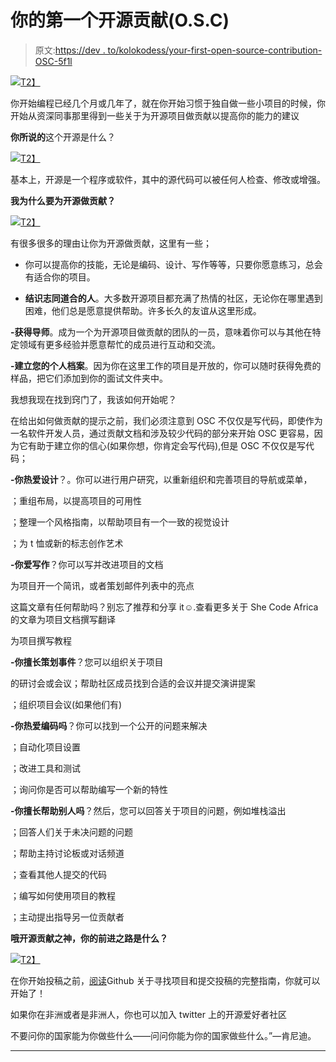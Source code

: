 # 你的第一个开源贡献(O.S.C)

> 原文:[https://dev . to/kolokodess/your-first-open-source-contribution-OSC-5f1l](https://dev.to/kolokodess/your-first-open-source-contribution-osc-5f1l)

[![](../Images/64a8dcdc3ef65de180483dce0b6edb99.png)T2】](https://res.cloudinary.com/practicaldev/image/fetch/s--0lwstPvy--/c_limit%2Cf_auto%2Cfl_progressive%2Cq_auto%2Cw_880/https://cdn-images-1.medium.com/max/270/1%2AsABb8KgytgMA99e4OmIcZw.jpeg)

你开始编程已经几个月或几年了，就在你开始习惯于独自做一些小项目的时候，你开始从资深同事那里得到一些关于为开源项目做贡献以提高你的能力的建议

**你所说的**这个开源是什么？

[![](../Images/091744bd4b0424bdbce755c82ab49104.png)T2】](https://res.cloudinary.com/practicaldev/image/fetch/s--fVXoGHr8--/c_limit%2Cf_auto%2Cfl_progressive%2Cq_auto%2Cw_880/https://cdn-images-1.medium.com/max/405/1%2AsP2WNFvXXnGmAAJ7Cyo3aQ.jpeg)

基本上，开源是一个程序或软件，其中的源代码可以被任何人检查、修改或增强。

**我为什么要为开源做贡献？**

[![](../Images/9d174a3cb749c0c1eca11660d8809f19.png)T2】](https://res.cloudinary.com/practicaldev/image/fetch/s--AyTtGGa5--/c_limit%2Cf_auto%2Cfl_progressive%2Cq_auto%2Cw_880/https://cdn-images-1.medium.com/max/447/1%2ADqljuy77e3Q1Jc9g7lxc8A.jpeg)

有很多很多的理由让你为开源做贡献，这里有一些；

*   你可以提高你的技能，无论是编码、设计、写作等等，只要你愿意练习，总会有适合你的项目。

*   **结识志同道合的人**。大多数开源项目都充满了热情的社区，无论你在哪里遇到困难，他们总是愿意提供帮助。许多长久的友谊从这里形成。

**-获得导师**。成为一个为开源项目做贡献的团队的一员，意味着你可以与其他在特定领域有更多经验并愿意帮忙的成员进行互动和交流。

**-建立您的个人档案**。因为你在这里工作的项目是开放的，你可以随时获得免费的样品，把它们添加到你的面试文件夹中。

我想我现在找到窍门了，我该如何开始呢？

在给出如何做贡献的提示之前，我们必须注意到 OSC 不仅仅是写代码，即使作为一名软件开发人员，通过贡献文档和涉及较少代码的部分来开始 OSC 更容易，因为它有助于建立你的信心(如果你想，你肯定会写代码),但是 OSC 不仅仅是写代码；

**-你热爱设计**？。你可以进行用户研究，以重新组织和完善项目的导航或菜单，

；重组布局，以提高项目的可用性

；整理一个风格指南，以帮助项目有一个一致的视觉设计

；为 t 恤或新的标志创作艺术

**-你爱写作**？你可以写并改进项目的文档

为项目开一个简讯，或者策划邮件列表中的亮点

这篇文章有任何帮助吗？别忘了推荐和分享 it☺.查看更多关于 She Code Africa 的文章为项目文档撰写翻译

为项目撰写教程

**-你擅长策划事件**？您可以组织关于项目

的研讨会或会议；帮助社区成员找到合适的会议并提交演讲提案

；组织项目会议(如果他们有)

**-你热爱编码吗**？你可以找到一个公开的问题来解决

；自动化项目设置

；改进工具和测试

；询问你是否可以帮助编写一个新的特性

**-你擅长帮助别人吗**？然后，您可以回答关于项目的问题，例如堆栈溢出

；回答人们关于未决问题的问题

；帮助主持讨论板或对话频道

；查看其他人提交的代码

；编写如何使用项目的教程

；主动提出指导另一位贡献者

**哦开源贡献之神，你的前进之路是什么？**

[![](../Images/f7682273a7478a412f18d7247703ee8c.png)T2】](https://res.cloudinary.com/practicaldev/image/fetch/s--7ZNZ1TKV--/c_limit%2Cf_auto%2Cfl_progressive%2Cq_auto%2Cw_880/https://cdn-images-1.medium.com/max/513/1%2AM5JjFLK9fLtIMZ7ClGrxIg.jpeg)

在你开始投稿之前，[阅读](https://opensource.guide/how-to-contribute/)Github 关于寻找项目和提交投稿的完整指南，你就可以开始了！

如果你在非洲或者是非洲人，你也可以加入 twitter 上的开源爱好者社区

不要问你的国家能为你做些什么——问问你能为你的国家做些什么。”—肯尼迪。

* * *